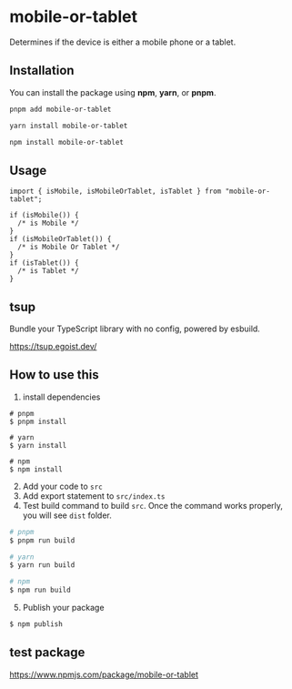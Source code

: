 # **mobile-or-tablet**

Determines if the device is either a mobile phone or a tablet.

## Installation

You can install the package using **npm**, **yarn**, or **pnpm**.

```bash
pnpm add mobile-or-tablet

yarn install mobile-or-tablet

npm install mobile-or-tablet
```

## Usage

```tsx
import { isMobile, isMobileOrTablet, isTablet } from "mobile-or-tablet";

if (isMobile()) {
  /* is Mobile */
}
if (isMobileOrTablet()) {
  /* is Mobile Or Tablet */
}
if (isTablet()) {
  /* is Tablet */
}
```

## tsup

Bundle your TypeScript library with no config, powered by esbuild.

https://tsup.egoist.dev/

## How to use this

1. install dependencies

```
# pnpm
$ pnpm install

# yarn
$ yarn install

# npm
$ npm install
```

2. Add your code to `src`
3. Add export statement to `src/index.ts`
4. Test build command to build `src`.
   Once the command works properly, you will see `dist` folder.

```zsh
# pnpm
$ pnpm run build

# yarn
$ yarn run build

# npm
$ npm run build
```

5. Publish your package

```zsh
$ npm publish
```

## test package

https://www.npmjs.com/package/mobile-or-tablet
